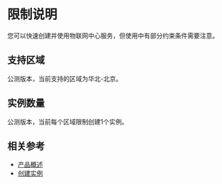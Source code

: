 # 限制说明

您可以快速创建并使用物联网中心服务，但使用中有部分约束条件需要注意。

## 支持区域
公测版本，当前支持的区域为华北-北京。

## 实例数量
公测版本，当前每个区域限制创建1个实例。



## 相关参考

- [产品概述](../Introduction/Product-Overview.md)
- [创建实例](../Getting-Started/Create-Instance.md)
